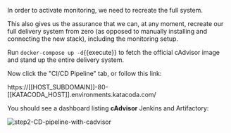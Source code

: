 In order to activate monitoring, we need to recreate the full system.

This also gives us the assurance that we can, at any moment, recreate our full delivery system from zero (as opposed to manually installing and connecting the new stack), including the monitoring setup.

Run `docker-compose up -d`{{execute}} to fetch the official cAdvisor image and stand up the entire delivery system.

Now click the "CI/CD Pipeline" tab, or follow this link:

https://[[HOST_SUBDOMAIN]]-80-[[KATACODA_HOST]].environments.katacoda.com/

You should see a dashboard listing **cAdvisor** Jenkins and Artifactory:

![step2-CD-pipeline-with-cadvisor](/manuelpais/courses/treating-your-pipeline-as-a-product/05-monitoring-resources/assets/step2-CD-pipeline-with-cadvisor.png)
 